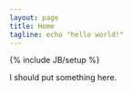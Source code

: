 ```yaml
---
layout: page
title: Home
tagline: echo "hello world!"
---
```

{% include JB/setup %}

I should put something here.
